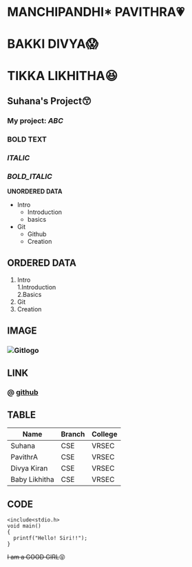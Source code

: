 # MANCHIPANDHI* PAVITHRA:heartpulse:
# BAKKI DIVYA:scream:
# TIKKA LIKHITHA:satisfied:
## Suhana's Project:kissing_smiling_eyes:
### My project: *ABC*
### **BOLD TEXT**
### *ITALIC*
### ***BOLD_ITALIC***
**UNORDERED DATA**
- Intro
  * Introduction
  * basics
- Git 
  * Github
  * Creation              
## **ORDERED DATA**      
  1. Intro      
      1.Introduction         
      2.Basics 
  2. Git
  3. Creation            
## **IMAGE**              
### ![Gitlogo](https://iconape.com/wp-content/png_logo_vector/git-square.png)        
## **LINK**
### @ [github](https://github.com/SuhanaSulthana/fuzzy-sniffle/edit/main/README.md)         
## **TABLE**
|Name|Branch|College|
|--------|--------|--------|   
|Suhana|CSE|VRSEC|  
|PavithrA|CSE|VRSEC|  
|Divya Kiran|CSE|VRSEC|  
|Baby Likhitha|CSE|VRSEC|  
## **CODE**        
```
<include<stdio.h>
void main()
{
  printf("Hello! Siri!!");
}  
```
~~I am a GOOD GIRL~~:stuck_out_tongue_closed_eyes:
